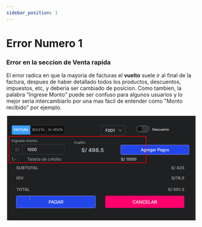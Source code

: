 ```yaml
---
sidebar_position: 1
---
```


# Error Numero 1

### Error en la seccion de Venta rapida
 El error radica en que la mayoria de facturas el **vuelto** suele ir al final de la factura, despues de haber detallado todos los productos, descuentos, impuestos, etc, y deberia ser cambiado de posicion. Como tambien, la palabra "Ingrese Monto" puede ser confuso para algunos usuarios y lo mejor seria intercambiarlo por una mas facil de entender como "Monto recibido" por ejemplo.

![alt text](image-1.png)